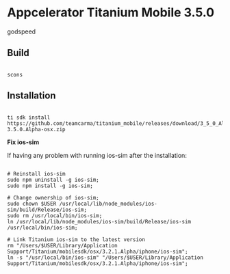 Appcelerator Titanium Mobile 3.5.0
============================

godspeed 


Build
-----------

```

scons

```


Installation
-----------

```

ti sdk install https://github.com/teamcarma/titanium_mobile/releases/download/3_5_0_Alpha/mobilesdk-3.5.0.Alpha-osx.zip

```

**Fix ios-sim**

If having any problem with running ios-sim after the installation:

```

# Reinstall ios-sim
sudo npm uninstall -g ios-sim;
sudo npm install -g ios-sim;

# Change ownership of ios-sim;
sudo chown $USER /usr/local/lib/node_modules/ios-sim/build/Release/ios-sim;
sudo rm /usr/local/bin/ios-sim;
ln /usr/local/lib/node_modules/ios-sim/build/Release/ios-sim /usr/local/bin/ios-sim;

# Link Titanium ios-sim to the latest version
rm "/Users/$USER/Library/Application Support/Titanium/mobilesdk/osx/3.2.1.Alpha/iphone/ios-sim";
ln -s "/usr/local/bin/ios-sim" "/Users/$USER/Library/Application Support/Titanium/mobilesdk/osx/3.2.1.Alpha/iphone/ios-sim";


```

